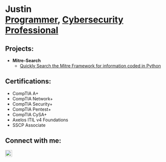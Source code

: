 <h1>Justin  <br/><a href="https://github.com/jxnv">Programmer</a>, <a href="https://www.linkedin.com/in/jchamreunr/">Cybersecurity Professional</a></h1>

<h2>Projects:</h2>

- <b>Mitre-Search</b>
  - [Quickly Search the Mitre Framework for information coded in Python](https://github.com/jxnv/Mitre-Search)
<h2>Certifications:</h2>

- CompTIA A+
- CompTIA Network+
- CompTIA Security+
- CompTIA Pentest+
- CompTIA CySA+
- Axelos ITIL v4 Foundations
- SSCP Associate

<h2>Connect with me:</h2>

[<img align="left" alt="JustinChamreun | LinkedIn" width="22px" src="https://cdn.jsdelivr.net/npm/simple-icons@v3/icons/linkedin.svg" />][linkedin]


[linkedin]: https://linkedin.com/in/jchamreun

